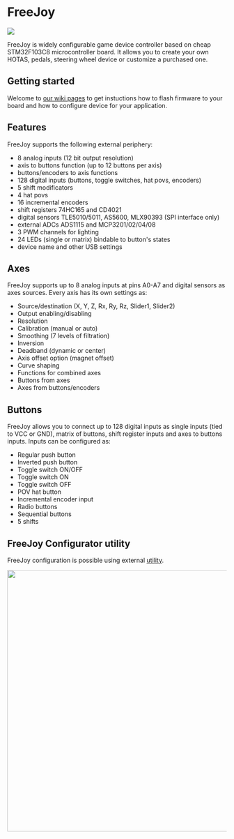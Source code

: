 # FreeJoy

<img src="https://github.com/FreeJoy-Team/FreeJoy/blob/master/images/main.png">

FreeJoy is widely configurable game device controller based on cheap STM32F103C8 microcontroller board. It allows you to create your own HOTAS, pedals, steering wheel device or customize a purchased one.

## Getting started

Welcome to [our wiki pages](https://github.com/FreeJoy-Team/FreeJoyWiki) to get instuctions how to flash firmware to your board and how to configure device for your application.

## Features
FreeJoy supports the following external periphery:

- 8 analog inputs (12 bit output resolution)
- axis to buttons function (up to 12 buttons per axis)
- buttons/encoders to axis functions
- 128 digital inputs (buttons, toggle switches, hat povs, encoders)
- 5 shift modificators
- 4 hat povs
- 16 incremental encoders
- shift registers 74HC165 and CD4021
- digital sensors  TLE5010/5011, AS5600, MLX90393 (SPI interface only)
- external ADCs ADS1115 and MCP3201/02/04/08
- 3 PWM channels for lighting
- 24 LEDs (single or matrix) bindable to button's states
- device name and other USB settings

## Axes
FreeJoy supports up to 8 analog inputs at pins A0-A7 and digital sensors as axes sources. Every axis has its own settings as:

* Source/destination (X, Y, Z, Rx, Ry, Rz, Slider1, Slider2)
* Output enabling/disabling
* Resolution
* Calibration (manual or auto)
* Smoothing (7 levels of filtration)
* Inversion
* Deadband (dynamic or center)
* Axis offset option (magnet offset)
* Curve shaping
* Functions for combined axes
* Buttons from axes
* Axes from buttons/encoders

## Buttons
FreeJoy allows you to connect up to 128 digital inputs as single inputs (tied to VCC or GND), matrix of buttons, shift register inputs and axes to buttons inputs. Inputs can be configured as:

* Regular push button
* Inverted push button
* Toggle switch ON/OFF
* Toggle switch ON
* Toggle switch OFF
* POV hat button
* Incremental encoder input
* Radio buttons
* Sequential buttons
* 5 shifts

## FreeJoy Configurator utility
FreeJoy configuration is possible using external [utility](https://github.com/vostrenkov/FreeJoyConfigurator).

<img src="https://github.com/FreeJoy-Team/FreeJoy/blob/master/images/configurator.png" width="600"/>

